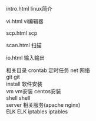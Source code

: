 intro.html    linux简介

vi.html       vi编辑器

scp.html      scp

scan.html     扫描

io.html       输入输出

相关目录
crontab       定时任务
net           网络  
git           git  
install       软件安装  
vm            vm安装 centos安装  
shell         shell  
server        相关服务(apache nginx)  
ELK           ELK
iptables      iptables
